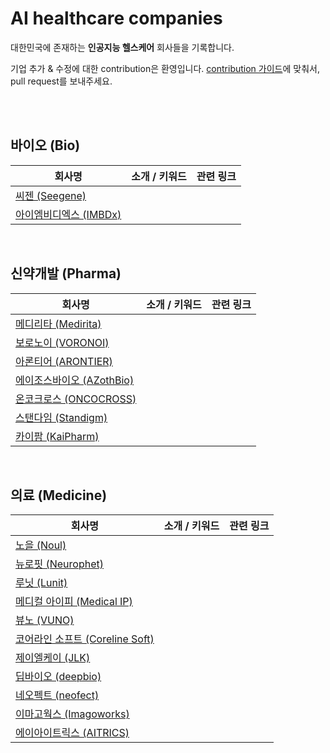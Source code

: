 # AI healthcare companies

대한민국에 존재하는 **인공지능 헬스케어** 회사들을 기록합니다.

기업 추가 & 수정에 대한 contribution은 환영입니다. [contribution 가이드](https://github.com/edenjoah/ai-healthcare-companies/blob/main/contributing.md)에 맞춰서, pull request를 보내주세요.

<br><br>

## 바이오 (Bio)

| 회사명 | 소개 / 키워드 | 관련 링크 |
|------|------------|---------|
| [씨젠 (Seegene)](https://www.seegene.co.kr/) | | |
| [아이엠비디엑스 (IMBDx)](http://www.imbdx.com) | | |

<br>

## 신약개발 (Pharma)

| 회사명 | 소개 / 키워드 | 관련 링크 |
|------|------------|---------|
| [메디리타 (Medirita)](https://www.medirita.com/) | | |
| [보로노이 (VORONOI)](https://voronoi.io/) | | |
| [아론티어 (ARONTIER)](http://www.arontier.co/) | | |
| [에이조스바이오 (AZothBio)](http://www.azothbio.com/) | | |
| [온코크로스 (ONCOCROSS)](http://oncocross.com/) | | |
| [스탠다임 (Standigm)](https://www.standigm.com/) | | |
| [카이팜 (KaiPharm)](http://www.kaipharm.com/) | | |

<br>

## 의료 (Medicine)

| 회사명 | 소개 / 키워드 | 관련 링크 |
|------|------------|---------|
| [노을 (Noul)](https://noul.kr/) | | |
| [뉴로핏 (Neurophet)](https://www.neurophet.com/) | | |
| [루닛 (Lunit)](https://www.lunit.io/) | | |
| [메디컬 아이피 (Medical IP)](http://www.medicalip.com/) |  |  |
| [뷰노 (VUNO)](https://www.vuno.co/) | | |
| [코어라인 소프트 (Coreline Soft)](https://www.corelinesoft.com/) | | |
| [제이엘케이 (JLK)](http://jlkgroup.com/#/medical/main) | | |
| [딥바이오 (deepbio)](https://www.deepbio.co.kr/) | | |
| [네오펙트 (neofect)](https://www.neofect.com/kr) | | |
| [이마고웍스 (Imagoworks)](https://www.imagoworks.ai/) | | | 
| [에이아이트릭스 (AITRICS)](https://www.aitrics.com/) | | | 
